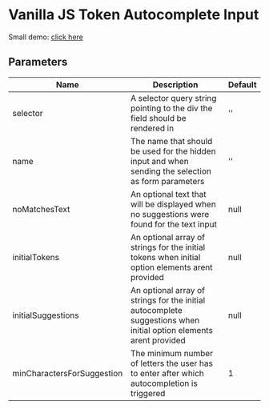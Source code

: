 # Vanilla JS Token Autocomplete Input

Small demo: [click here](https://sabieber.github.io/token-autocomplete/)

## Parameters


| Name | Description | Default |
|---|---|---|
| selector | A selector query string pointing to the div the field should be rendered in | '' |
| name | The name that should be used for the hidden input and when sending the selection as form parameters | '' |
| noMatchesText | An optional text that will be displayed when no suggestions were found for the text input | null |
| initialTokens | An optional array of strings for the initial tokens when initial option elements arent provided | null |
| initialSuggestions | An optional array of strings for the initial autocomplete suggestions when initial option elements arent provided | null |
| minCharactersForSuggestion | The minimum number of letters the user has to enter after which autocompletion is triggered | 1 |
